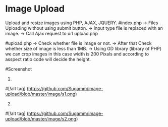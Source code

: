 # Image Upload
Upload and resize images using PHP, AJAX, JQUERY.
#index.php
   -> Files Uploading without using submit button.
   -> Input type file is replaced with an image.
   -> Call Ajax request to url upload.php

#upload.php
   -> Check whether file is image or not.
   -> After that Check whether size of image is less than 1MB.
   -> Using GD library (library of PHP) we can crop images in this case width is 200 Pixals and according to asspect ratio code will decide the height.
   
   
#Screenshot

1.
#[!alt tag]
(https://github.com/Sugamm/image-upload/blob/master/image/s1.png)

2.
#[!alt tag]
(https://github.com/Sugamm/image-upload/blob/master/image/s2.png)


